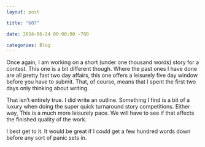```yaml
---
layout: post

title: "607"

date: 2024-06-24 00:00:00 -700

categories: Blog 
---
```


Once again, I am working on a short (under one thousand words) story for a contest. This one is a bit different though. Where the past ones I have done are all pretty fast two day affairs, this one offers a leisurely five day window before you have to submit. That, of course, means that I spent the first two days only thinking about writing.

That isn’t entirely true. I did write an outline. Something I find is a bit of a luxury when doing the super quick turnaround story competitions. Either way, This is a much more leisurely pace. We will have to see if that affects the finished quality of the work. 

I best get to it. It would be great if I could get a few hundred words down before any sort of panic sets in.